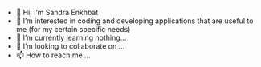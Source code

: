- 👋 Hi, I’m Sandra Enkhbat
- 👀 I’m interested in coding and developing applications that are useful to me (for my certain specific needs)
- 🌱 I’m currently learning nothing...
- 💞️ I’m looking to collaborate on ...
- 📫 How to reach me ...

<!---
sandraen/sandraen is a ✨ special ✨ repository because its `README.md` (this file) appears on your GitHub profile.
You can click the Preview link to take a look at your changes.
--->
